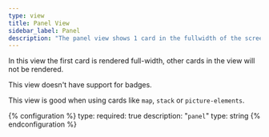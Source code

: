 ```yaml
---
type: view
title: Panel View
sidebar_label: Panel
description: "The panel view shows 1 card in the fullwidth of the screen."
---
```


In this view the first card is rendered full-width, other cards in the view will not be rendered.

This view doesn't have support for badges.

This view is good when using cards like `map`, `stack` or `picture-elements`.

{% configuration %}
type:
  required: true
  description: "`panel`"
  type: string
{% endconfiguration %}